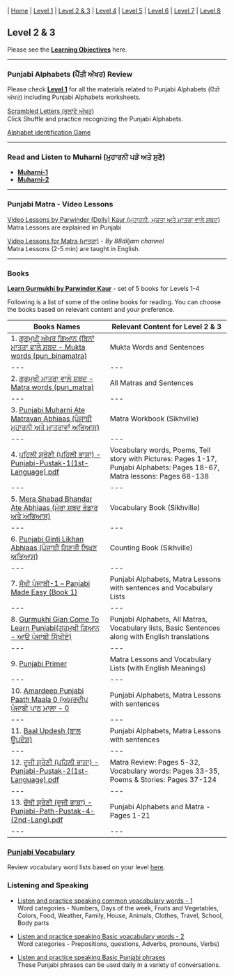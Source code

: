 | [Home](https://amardeep0.github.io/learnPunjabi/) | [Level 1](https://amardeep0.github.io/learnPunjabi/Level-1_Punjabi%20Alphabets/) | [Level 2 & 3](https://amardeep0.github.io/learnPunjabi/Level_2-3_Matra/) | [Level 4](https://amardeep0.github.io/learnPunjabi/Level-4_Intermediate/) | [Level 5](https://amardeep0.github.io/learnPunjabi/Level-5_intermediate/) | [Level 6](https://amardeep0.github.io/learnPunjabi/Level-6_Advanced/) | [Level 7](https://amardeep0.github.io/learnPunjabi/Level-7_Advanced/) | [Level 8](https://amardeep0.github.io/learnPunjabi/Level-8_WorldLanguageCompetencyTesting/)

## Level 2 & 3 

Please see the **[Learning Objectives](https://amardeep0.github.io/learnPunjabi/Level_2-3_Matra/Levels_2_and_3_Goals)** here.

----
 
### **Punjabi Alphabets (ਪੈਂਤੀ ਅੱਖਰ) Review**  
Please check **[Level 1](https://amardeep0.github.io/learnPunjabi/Level-1_Punjabi%20Alphabets/)** for all the materials related to Punjabi Alphabets (ਪੈਂਤੀ ਅੱਖਰ) including Punjabi Alphabets worksheets.

[Scrambled Letters (ਭੁਲਾਂਵੇ ਅੱਖਰ)](http://www.discoversikhism.com/punjabi/gurmukhi_letter_shuffle.html)  
Click Shuffle and practice recognizing the Punjabi Alphabets.

[Alphabet identification Game](http://www.learnpunjabi.org/balloonGames/balloon-game1-slow.html)

---

### **Read and Listen to Muharni (ਮੁਹਾਰਨੀ ਪੜੋ ਅਤੇ ਸੁਣੋ)**

  - **[Muharni-1](http://www.discoversikhism.com/punjabi/muharni.html)**
  - **[Muharni-2](http://www.learnpunjabi.org/muharni-slow.html)**
  
 ---
 
### **Punjabi Matra - Video Lessons**
 
 [Video Lessons by Parwinder (Dolly) Kaur (ਮੁਹਾਰਨੀ, ਮੁਕਤਾ ਅਤੇ ਮਾਤਰਾ ਵਾਲੇ ਸ਼ਬਦ)](https://amardeep0.github.io/learnPunjabi/Level_2-3_Matra/VideoLessons_DollyKaur)  
 Matra Lessons are explained im Punjabi 
 
 [Video Lessons for Matra (ਮਾਤਰਾ)](https://amardeep0.github.io/learnPunjabi/Level_2-3_Matra/MatraLessonsBy-88diljam) - *By 88diljam channel*  
 Matra Lessons (2-5 min) are taught in English. 
 
 ---
 
### **Books**

**[Learn Gurmukhi by Parwinder Kaur](http://learngurmukhi.com/)** - set of 5 books for Levels 1-4

Following is a list of some of the online books for reading. You can choose the books based on relevant content and your preference. 

| Books Names | Relevant Content for Level 2 & 3 |
| --- | --- |
| 1. [ਗੁਰਮੁਖੀ ਅੱਖਰ ਗਿਆਨ (ਬਿਨਾਂ ਮਾਤਰਾ ਵਾਲੇ ਸ਼ਬਦ - Mukta words (pun_binamatra)](http://www.globaldream.guru/pdf/download/pun_binamatra.pdf) | Mukta Words and Sentences |
| --- | --- |
| 2. [ਗੁਰਮੁਖੀ ਮਾਤਰਾ ਵਾਲੇ ਸ਼ਬਦ - Matra words (pun_matra)](http://www.globaldream.guru/pdf/download/pun_matra.pdf) | All Matras and Sentences |
| --- | --- |
| 3. [Punjabi Muharni Ate Matravan Abhiaas (ਪੰਜਾਬੀ ਮੁਹਾਰਨੀ ਅਤੇ ਮਾਤਰਾਵਾਂ ਅਭਿਆਸ)](http://shop.sikhville.org/index.php?route=product/product&path=67&product_id=83) | Matra Workbook (Sikhville) | 
| --- | --- |
| 4. [ਪਹਿਲੀ ਸ਼੍ਰੇਣੀ (ਪਹਿਲੀ ਭਾਸ਼ਾ) - Punjabi-Pustak-1(1st-Language).pdf](http://files-cdn.pseb.ac.in/pseb_files/Punjabi-Pustak-1(1st-Language).pdf) | Vocabulary words, Poems, Tell story with Pictures: Pages 1-17, Punjabi Alphabets: Pages 18-67,  Matra lessons: Pages 68-138 |
| --- | --- |
| 5. [Mera Shabad Bhandar Ate Abhiaas (ਮੇਰਾ ਸ਼ਬਦ ਭੰਡਾਰ ਅਤੇ ਅਭਿਆਸ)](http://shop.sikhville.org/index.php?route=product/product&path=67&product_id=84) | Vocabulary Book (Sikhville) | 
| --- | --- |
| 6. [Punjabi Ginti Likhan Abhiaas (ਪੰਜਾਬੀ ਗਿਣਤੀ ਲਿਖਣ ਅਭਿਆਸ)](http://shop.sikhville.org/index.php?route=product/product&path=67&product_id=82) |  Counting Book (Sikhville)| --- |
| --- | --- |
| 7. [ਸੌਖੀ ਪੰਜਾਬੀ-1 – Panjabi Made Easy (Book 1)](http://www.discoversikhism.com/sikh_library/learn/panjabi_made_easy-book_1.html) | Punjabi Alphabets, Matra Lessons with sentences and Vocabulary Lists  | 
| --- | --- |
| 8. [Gurmukhi Gian Come To Learn Punjabi(ਗੁਰਮੁਖੀ ਗਿਆਨ - ਆੳ ਪੰਜਾਬੀ ਸਿੱਖੀਏ)](http://www.discoversikhism.com/sikh_library/learn/gurmukhi_gian_come_to_learn_punjabi.html) | Punjabi Alphabets, All Matras, Vocabulary lists, Basic Sentences along with English translations | 
| --- | --- |
| 9. [Punjabi Primer](http://www.discoversikhism.com/sikh_library/learn/panjabi_primer.html) | Matra Lessons and Vocabulary Lists (with English Meanings)  | 
| --- | --- |
| 10. [Amardeep Punjabi Paath Maala 0 (ਅਮਰਦੀਪ ਪੰਜਾਬੀ ਪਾਠ ਮਾਲਾ - 0](http://www.discoversikhism.com/sikh_library/learn/amardeep_punjabi_paath_maala_0.html) | Punjabi Alphabets, Matra Lessons with sentences | 
| --- | --- |
| 11. [Baal Updesh (ਬਾਲ ਉੁਪਦੇਸ਼)](http://www.discoversikhism.com/sikh_library/learn/baal_updesh.html) | Punjabi Alphabets, Matra Lessons with sentences | 
| --- | --- |
| 12. [ਦੂਜੀ ਸ਼੍ਰੇਣੀ (ਪਹਿਲੀ ਭਾਸ਼ਾ) - Punjabi-Pustak-2(1st-Language).pdf](http://files-cdn.pseb.ac.in/pseb_files/Punjabi%20Pustak-2.pdf) | Matra Review: Pages 5-32, Vocabulary words: Pages 33-35, Poems & Stories: Pages 37-124 |
| --- | --- |
| 13. [ਚੌਥੀ ਸ਼੍ਰੇਣੀ (ਦੂਜੀ ਭਾਸ਼ਾ) - Punjabi-Path-Pustak-4-(2nd-Lang).pdf](http://files-cdn.pseb.ac.in/pseb_files/Punjabi-Path-Pustak-4-(2nd-Lang).pdf) | Punjabi Alphabets and Matra  - Pages 1-21  |
| --- | --- |


### [Punjabi Vocabulary](https://amardeep0.github.io/learnPunjabi/Punjabi_Vocabulary)  
Review vocabulary word lists based on your level [here](https://amardeep0.github.io/learnPunjabi/Punjabi_Vocabulary).


### Listening and Speaking

- [Listen and practice speaking common voacabulary words - 1](http://www.discoversikhism.com/punjabi/punjabi_gurmukhi_vocabulary.html)  
          Word categories - Numbers, Days of the week, Fruits and Vegetables, Colors, Food, Weather, Family, House, Animals, Clothes, Travel, School, Body parts
       
- [Listen and practice speaking Basic voacabulary words - 2](http://www.discoversikhism.com/punjabi/punjabi_gurmukhi_grammar.html)  
          Word categories - Prepositions, questions, Adverbs, pronouns, Verbs)
          
- [Listen and practice speaking Basic Punjabi phrases](http://www.discoversikhism.com/punjabi/punjabi_gurmukhi_phrases.html)  
          These Punjabi phrases can be used daily in a variety of conversations.
       









